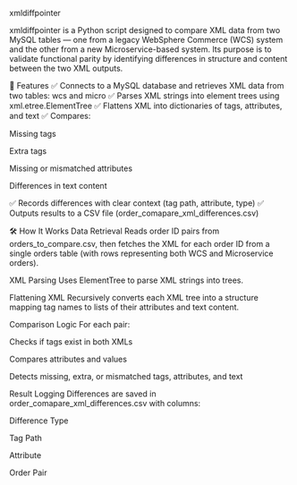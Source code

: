 xmldiffpointer


xmldiffpointer is a Python script designed to compare XML data from two MySQL tables — one from a legacy WebSphere Commerce (WCS) system and the other from a new Microservice-based system. Its purpose is to validate functional parity by identifying differences in structure and content between the two XML outputs.

🚀 Features
✅ Connects to a MySQL database and retrieves XML data from two tables: wcs and micro
✅ Parses XML strings into element trees using xml.etree.ElementTree
✅ Flattens XML into dictionaries of tags, attributes, and text
✅ Compares:

Missing tags

Extra tags

Missing or mismatched attributes

Differences in text content

✅ Records differences with clear context (tag path, attribute, type)
✅ Outputs results to a CSV file (order_comapare_xml_differences.csv)

🛠 How It Works
Data Retrieval
Reads order ID pairs from orders_to_compare.csv, then fetches the XML for each order ID from a single orders table (with rows representing both WCS and Microservice orders).

XML Parsing
Uses ElementTree to parse XML strings into trees.

Flattening XML
Recursively converts each XML tree into a structure mapping tag names to lists of their attributes and text content.

Comparison Logic
For each pair:

Checks if tags exist in both XMLs

Compares attributes and values

Detects missing, extra, or mismatched tags, attributes, and text

Result Logging
Differences are saved in order_comapare_xml_differences.csv with columns:

Difference Type

Tag Path

Attribute

Order Pair
